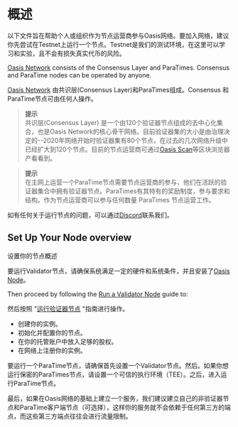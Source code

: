 # 概述

以下文件旨在帮助个人或组织作为节点运营商参与Oasis网络。要加入网络，建议你先尝试在Testnet上运行一个节点。Testnet是我们的测试环境，在这里可以学习和实验，且不会有损失真实代币的风险。

[Oasis Network](notion://www.notion.so/oasis-network/overview.md) consists of the Consensus Layer and ParaTimes. Consensus and
ParaTime nodes can be operated by anyone.

[Oasis Network](notion://www.notion.so/oasis-network/overview.md) 由共识层(Consensus Layer)和ParaTimes组成。Consensus 和 ParaTime节点可由任何人操作。

> **提示**  
共识层(Consensus Layer) 是一个由120个验证器节点组成的去中心化集合，也是Oasis Network的核心骨干网络。目前验证器集的大小是由治理决定的--2020年网络开始时验证器集有80个节点，在过去的几次网络升级中已经扩大到120个节点。目前的节点运营商可通过[Oasis Scan](https://www.oasisscan.com/validators)等区块浏览器产看看到。

> **提示**  
在主网上运营一个ParaTime节点需要节点运营商的参与，他们在活跃的验证器集合中拥有验证器节点。ParaTimes有其特有的奖励制度，参与要求和结构。作为节点运营商可以参与任何数量 ParaTimes 节点运营工作。


如有任何关于运行节点的问题，可以通过[Discord](https://discord.gg/RwNTK8t)联系我们。

## Set Up Your Node overview

设置你的节点概述

要运行Validator节点，请确保系统满足一定的硬件和系统条件，并且安装了[Oasis Node](notion://www.notion.so/prerequisites/oasis-node.md)。

Then proceed by following the [Run a Validator Node](notion://www.notion.so/set-up-your-node/run-validator.md) guide to:

然后按照 "[运行验证器节点](https://www.notion.so/The-Daily-16ab1ee4391943feacf7a7b5396a22f2) "指南进行操作。

- 创建你的实例。
- 初始化并配置你的节点。
- 在你的托管账户中放入足够的股权。
- 在网络上注册你的实例。

要运行一个ParaTime节点，请确保首先设置一个Validator节点。然后。如果你想运行保密的ParaTimes节点，请设置一个可信的执行环境（TEE）。之后，进入运行ParaTime节点。

最后，如果在Oasis网络的基础上建立一个服务，我们建议建立自己的非验证器节点和ParaTime客户端节点（可选择），这样你的服务就不会依赖于任何第三方的端点，而这些第三方端点往往会进行流量限制。